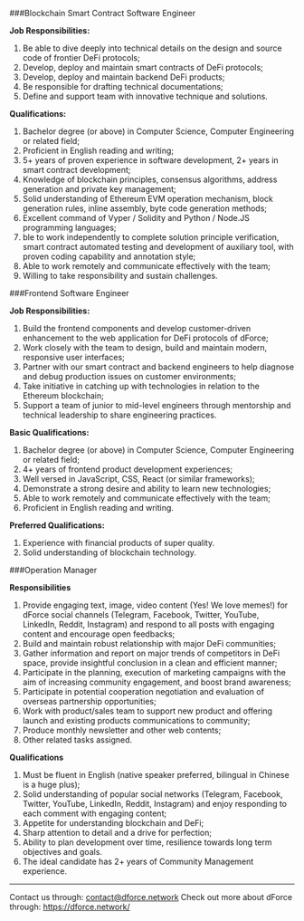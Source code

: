 ###Blockchain Smart Contract Software Engineer

**Job Responsibilities:**
1. Be able to dive deeply into technical details on the design and source code of frontier DeFi protocols;
2. Develop, deploy and maintain smart contracts of DeFi protocols;
3. Develop, deploy and maintain backend DeFi products; 
4. Be responsible for drafting technical documentations;
5. Define and support team with innovative technique and solutions. 

**Qualifications:**
1. Bachelor degree (or above) in Computer Science, Computer Engineering or related field;
2. Proficient in English reading and writing; 
3. 5+ years of proven experience in software development, 2+ years in smart contract development;
4. Knowledge of blockchain principles, consensus algorithms, address generation and private key management;
5. Solid understanding of Ethereum EVM operation mechanism, block generation rules, inline assembly, byte code generation methods; 
6. Excellent command of Vyper / Solidity and Python / Node.JS programming languages;
7. ble to work independently to complete solution principle verification, smart contract automated testing and development of auxiliary tool, with proven coding capability and annotation style; 
8. Able to work remotely and communicate effectively with the team;
9. Willing to take responsibility and sustain challenges.

###Frontend Software Engineer

**Job Responsibilities:**
1. Build the frontend components and develop customer-driven enhancement to the web application for DeFi protocols of dForce;
2. Work closely with the team to design, build and maintain modern, responsive user interfaces;
3. Partner with our smart contract and backend engineers to help diagnose and debug production issues on customer environments; 
4. Take initiative in catching up with technologies in relation to the Ethereum blockchain;
5. Support a team of junior to mid-level engineers through mentorship and technical leadership to share engineering practices.

**Basic Qualifications:**
1. Bachelor degree (or above) in Computer Science, Computer Engineering or related field;
2. 4+ years of frontend product development experiences;
3. Well versed in JavaScript, CSS, React (or similar frameworks);
4. Demonstrate a strong desire and ability to learn new technologies; 
5. Able to work remotely and communicate effectively with the team;
6. Proficient in English reading and writing.

**Preferred Qualifications:**
1. Experience with financial products of super quality. 
2. Solid understanding of blockchain technology.


###Operation Manager

**Responsibilities**
1. Provide engaging text, image, video content (Yes! We love memes!) for dForce social channels (Telegram, Facebook, Twitter, YouTube, LinkedIn, Reddit, Instagram) and respond to all posts with engaging content and encourage open feedbacks; 
2. Build and maintain robust relationship with major DeFi communities;
3. Gather information and report on major trends of competitors in DeFi space, provide insightful conclusion in a clean and efficient manner;
4. Participate in the planning, execution of marketing campaigns with the aim of increasing community engagement, and boost brand awareness; 
5. Participate in potential cooperation negotiation and evaluation of overseas partnership opportunities;
6. Work with product/sales team to support new product and offering launch and existing products communications to community; 
7. Produce monthly newsletter and other web contents; 
8. Other related tasks assigned.
   
**Qualifications**
1. Must be fluent in English (native speaker preferred, bilingual in Chinese is a huge plus);
2. Solid understanding of popular social networks (Telegram, Facebook, Twitter, YouTube, LinkedIn, Reddit, Instagram) and enjoy responding to each comment with engaging content; 
3. Appetite for understanding blockchain and DeFi;
4. Sharp attention to detail and a drive for perfection; 
5. Ability to plan development over time, resilience towards long term objectives and goals.
6. The ideal candidate has 2+ years of Community Management experience.
___
Contact us through: contact@dforce.network 
Check out more about dForce through: https://dforce.network/
